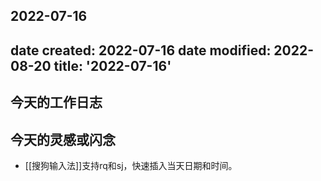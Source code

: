 2022-07-16
---
date created: 2022-07-16
date modified: 2022-08-20
title: '2022-07-16'
---

## 今天的工作日志

## 今天的灵感或闪念

- [[搜狗输入法]]支持rq和sj，快速插入当天日期和时间。
